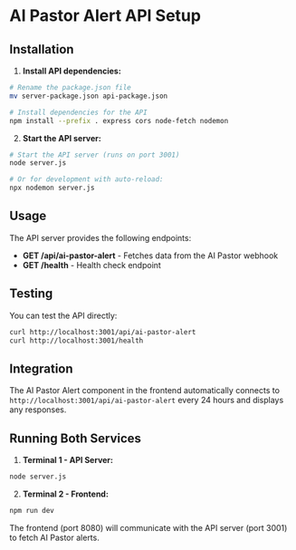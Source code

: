 # AI Pastor Alert API Setup

## Installation

1. **Install API dependencies:**
```bash
# Rename the package.json file
mv server-package.json api-package.json

# Install dependencies for the API
npm install --prefix . express cors node-fetch nodemon
```

2. **Start the API server:**
```bash
# Start the API server (runs on port 3001)
node server.js

# Or for development with auto-reload:
npx nodemon server.js
```

## Usage

The API server provides the following endpoints:

- **GET /api/ai-pastor-alert** - Fetches data from the AI Pastor webhook
- **GET /health** - Health check endpoint

## Testing

You can test the API directly:
```bash
curl http://localhost:3001/api/ai-pastor-alert
curl http://localhost:3001/health
```

## Integration

The AI Pastor Alert component in the frontend automatically connects to `http://localhost:3001/api/ai-pastor-alert` every 24 hours and displays any responses.

## Running Both Services

1. **Terminal 1 - API Server:**
```bash
node server.js
```

2. **Terminal 2 - Frontend:**
```bash
npm run dev
```

The frontend (port 8080) will communicate with the API server (port 3001) to fetch AI Pastor alerts.